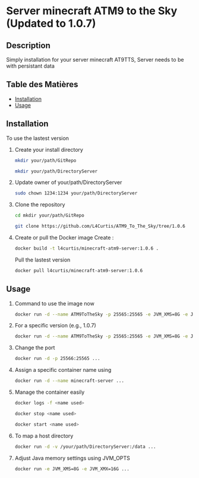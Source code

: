 # Server minecraft ATM9 to the Sky (Updated to 1.0.7)

## Description

Simply installation for your server minecraft AT9TTS,
Server needs to be with persistant data

## Table des Matières

- [Installation](#installation)
- [Usage](#usage)

## Installation

To use the lastest version

1. Create your install directory
   ```bash
   mkdir your/path/GitRepo
   ```
   ```bash
   mkdir your/path/DirectoryServer
   ```
2. Update owner of your/path/DirectoryServer
   ```bash
   sudo chown 1234:1234 your/path/DirectoryServer
   ```
3. Clone the repository
   ```bash
   cd mkdir your/path/GitRepo
   ```   
   ```bash
   git clone https://github.com/L4Curtis/ATM9_To_The_Sky/tree/1.0.6
   ```
4. Create or pull the Docker image
   Create :
   ```bash
   docker build -t l4curtis/minecraft-atm9-server:1.0.6 .
   ```
   Pull the lastest version
   ```bash
   docker pull l4curtis/minecraft-atm9-server:1.0.6
   ```

## Usage

1. Command to use the image now
   ```bash
   docker run -d --name ATM9ToTheSky -p 25565:25565 -e JVM_XMS=8G -e JVM_XMX=16G -e MOTD="ATM9 To The Sky" -v /your/path/DirectoryServer:/data l4curtis/minecraft-atm9-server:1.0.6
   ```
2. For a specific version (e.g., 1.0.7)
   ```bash
   docker run -d --name ATM9ToTheSky -p 25565:25565 -e JVM_XMS=8G -e JVM_XMX=16G -e MOTD="ATM9 To The Sky" -v /your/path/DirectoryServer:/data l4curtis/minecraft-atm9-server:1.0.6
   ```
3. Change the port
   ```bash
   docker run -d -p 25566:25565 ...
   ```
4. Assign a specific container name using
   ```bash
   docker run -d --name minecraft-server ...
   ```
5. Manage the container easily
   ```bash
   docker logs -f <name used>
   ```
   ```bash
   docker stop <name used>
   ```
   ```bash
   docker start <name used>
   ```
6. To map a host directory
   ```bash
   docker run -d -v /your/path/DirectoryServer:/data ...
   ```
7. Adjust Java memory settings using JVM_OPTS
   ```bash
   docker run -e JVM_XMS=8G -e JVM_XMX=16G ...
   ```
